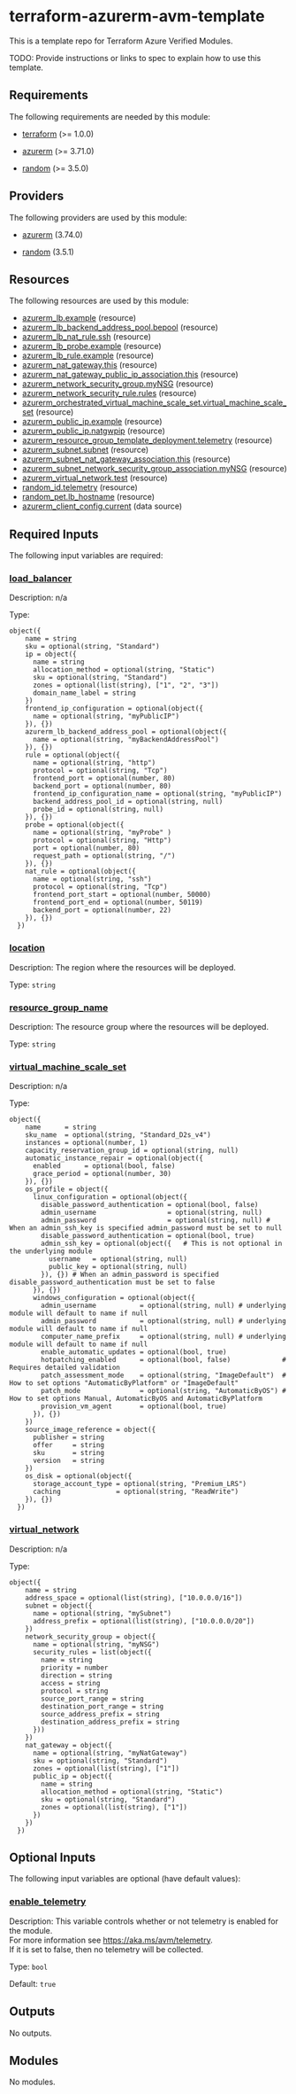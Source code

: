 <!-- BEGIN_TF_DOCS -->
# terraform-azurerm-avm-template

This is a template repo for Terraform Azure Verified Modules.

TODO: Provide instructions or links to spec to explain how to use this template.

<!-- markdownlint-disable MD033 -->
## Requirements

The following requirements are needed by this module:

- <a name="requirement_terraform"></a> [terraform](#requirement\_terraform) (>= 1.0.0)

- <a name="requirement_azurerm"></a> [azurerm](#requirement\_azurerm) (>= 3.71.0)

- <a name="requirement_random"></a> [random](#requirement\_random) (>= 3.5.0)

## Providers

The following providers are used by this module:

- <a name="provider_azurerm"></a> [azurerm](#provider\_azurerm) (3.74.0)

- <a name="provider_random"></a> [random](#provider\_random) (3.5.1)

## Resources

The following resources are used by this module:

- [azurerm_lb.example](https://registry.terraform.io/providers/hashicorp/azurerm/latest/docs/resources/lb) (resource)
- [azurerm_lb_backend_address_pool.bepool](https://registry.terraform.io/providers/hashicorp/azurerm/latest/docs/resources/lb_backend_address_pool) (resource)
- [azurerm_lb_nat_rule.ssh](https://registry.terraform.io/providers/hashicorp/azurerm/latest/docs/resources/lb_nat_rule) (resource)
- [azurerm_lb_probe.example](https://registry.terraform.io/providers/hashicorp/azurerm/latest/docs/resources/lb_probe) (resource)
- [azurerm_lb_rule.example](https://registry.terraform.io/providers/hashicorp/azurerm/latest/docs/resources/lb_rule) (resource)
- [azurerm_nat_gateway.this](https://registry.terraform.io/providers/hashicorp/azurerm/latest/docs/resources/nat_gateway) (resource)
- [azurerm_nat_gateway_public_ip_association.this](https://registry.terraform.io/providers/hashicorp/azurerm/latest/docs/resources/nat_gateway_public_ip_association) (resource)
- [azurerm_network_security_group.myNSG](https://registry.terraform.io/providers/hashicorp/azurerm/latest/docs/resources/network_security_group) (resource)
- [azurerm_network_security_rule.rules](https://registry.terraform.io/providers/hashicorp/azurerm/latest/docs/resources/network_security_rule) (resource)
- [azurerm_orchestrated_virtual_machine_scale_set.virtual_machine_scale_set](https://registry.terraform.io/providers/hashicorp/azurerm/latest/docs/resources/orchestrated_virtual_machine_scale_set) (resource)
- [azurerm_public_ip.example](https://registry.terraform.io/providers/hashicorp/azurerm/latest/docs/resources/public_ip) (resource)
- [azurerm_public_ip.natgwpip](https://registry.terraform.io/providers/hashicorp/azurerm/latest/docs/resources/public_ip) (resource)
- [azurerm_resource_group_template_deployment.telemetry](https://registry.terraform.io/providers/hashicorp/azurerm/latest/docs/resources/resource_group_template_deployment) (resource)
- [azurerm_subnet.subnet](https://registry.terraform.io/providers/hashicorp/azurerm/latest/docs/resources/subnet) (resource)
- [azurerm_subnet_nat_gateway_association.this](https://registry.terraform.io/providers/hashicorp/azurerm/latest/docs/resources/subnet_nat_gateway_association) (resource)
- [azurerm_subnet_network_security_group_association.myNSG](https://registry.terraform.io/providers/hashicorp/azurerm/latest/docs/resources/subnet_network_security_group_association) (resource)
- [azurerm_virtual_network.test](https://registry.terraform.io/providers/hashicorp/azurerm/latest/docs/resources/virtual_network) (resource)
- [random_id.telemetry](https://registry.terraform.io/providers/hashicorp/random/latest/docs/resources/id) (resource)
- [random_pet.lb_hostname](https://registry.terraform.io/providers/hashicorp/random/latest/docs/resources/pet) (resource)
- [azurerm_client_config.current](https://registry.terraform.io/providers/hashicorp/azurerm/latest/docs/data-sources/client_config) (data source)

<!-- markdownlint-disable MD013 -->
## Required Inputs

The following input variables are required:

### <a name="input_load_balancer"></a> [load\_balancer](#input\_load\_balancer)

Description: n/a

Type:

```hcl
object({
    name = string
    sku = optional(string, "Standard")
    ip = object({
      name = string
      allocation_method = optional(string, "Static")
      sku = optional(string, "Standard")
      zones = optional(list(string), ["1", "2", "3"])
      domain_name_label = string
    })
    frontend_ip_configuration = optional(object({
      name = optional(string, "myPublicIP")
    }), {})
    azurerm_lb_backend_address_pool = optional(object({
      name = optional(string, "myBackendAddressPool")
    }), {})
    rule = optional(object({
      name = optional(string, "http")
      protocol = optional(string, "Tcp")
      frontend_port = optional(number, 80)
      backend_port = optional(number, 80)
      frontend_ip_configuration_name = optional(string, "myPublicIP")
      backend_address_pool_id = optional(string, null)
      probe_id = optional(string, null)
    }), {})
    probe = optional(object({
      name = optional(string, "myProbe" )
      protocol = optional(string, "Http")
      port = optional(number, 80)
      request_path = optional(string, "/")
    }), {})
    nat_rule = optional(object({
      name = optional(string, "ssh")
      protocol = optional(string, "Tcp")
      frontend_port_start = optional(number, 50000)
      frontend_port_end = optional(number, 50119)
      backend_port = optional(number, 22)
    }), {})
  })
```

### <a name="input_location"></a> [location](#input\_location)

Description: The region where the resources will be deployed.

Type: `string`

### <a name="input_resource_group_name"></a> [resource\_group\_name](#input\_resource\_group\_name)

Description: The resource group where the resources will be deployed.

Type: `string`

### <a name="input_virtual_machine_scale_set"></a> [virtual\_machine\_scale\_set](#input\_virtual\_machine\_scale\_set)

Description: n/a

Type:

```hcl
object({
    name      = string
    sku_name  = optional(string, "Standard_D2s_v4")
    instances = optional(number, 1)
    capacity_reservation_group_id = optional(string, null)
    automatic_instance_repair = optional(object({
      enabled      = optional(bool, false)
      grace_period = optional(number, 30)
    }), {})
    os_profile = object({
      linux_configuration = optional(object({
        disable_password_authentication = optional(bool, false)
        admin_username                  = optional(string, null)
        admin_password                  = optional(string, null) # When an admin_ssh_key is specified admin_password must be set to null
        disable_password_authentication = optional(bool, true)
        admin_ssh_key = optional(object({   # This is not optional in the underlying module
          username   = optional(string, null)
          public_key = optional(string, null)
        }), {}) # When an admin_password is specified disable_password_authentication must be set to false
      }), {})
      windows_configuration = optional(object({
        admin_username           = optional(string, null) # underlying module will default to name if null
        admin_password           = optional(string, null) # underlying module will default to name if null
        computer_name_prefix     = optional(string, null) # underlying module will default to name if null
        enable_automatic_updates = optional(bool, true)
        hotpatching_enabled      = optional(bool, false)             # Requires detailed validation
        patch_assessment_mode    = optional(string, "ImageDefault")  # How to set options "AutomaticByPlatform" or "ImageDefault"
        patch_mode               = optional(string, "AutomaticByOS") # How to set options Manual, AutomaticByOS and AutomaticByPlatform
        provision_vm_agent       = optional(bool, true)
      }), {})
    })
    source_image_reference = object({
      publisher = string
      offer     = string
      sku       = string
      version   = string
    })
    os_disk = optional(object({
      storage_account_type = optional(string, "Premium_LRS")
      caching              = optional(string, "ReadWrite")
    }), {})
  })
```

### <a name="input_virtual_network"></a> [virtual\_network](#input\_virtual\_network)

Description: n/a

Type:

```hcl
object({
    name = string
    address_space = optional(list(string), ["10.0.0.0/16"])
    subnet = object({
      name = optional(string, "mySubnet")
      address_prefix = optional(list(string), ["10.0.0.0/20"])
    })
    network_security_group = object({
      name = optional(string, "myNSG")
      security_rules = list(object({
        name = string
        priority = number
        direction = string
        access = string
        protocol = string
        source_port_range = string
        destination_port_range = string
        source_address_prefix = string
        destination_address_prefix = string
      }))
    })
    nat_gateway = object({
      name = optional(string, "myNatGateway")
      sku = optional(string, "Standard")
      zones = optional(list(string), ["1"])
      public_ip = object({
        name = string
        allocation_method = optional(string, "Static")
        sku = optional(string, "Standard")
        zones = optional(list(string), ["1"])
      })
    })
  })
```

## Optional Inputs

The following input variables are optional (have default values):

### <a name="input_enable_telemetry"></a> [enable\_telemetry](#input\_enable\_telemetry)

Description: This variable controls whether or not telemetry is enabled for the module.  
For more information see https://aka.ms/avm/telemetry.  
If it is set to false, then no telemetry will be collected.

Type: `bool`

Default: `true`

## Outputs

No outputs.

## Modules

No modules.


<!-- END_TF_DOCS -->